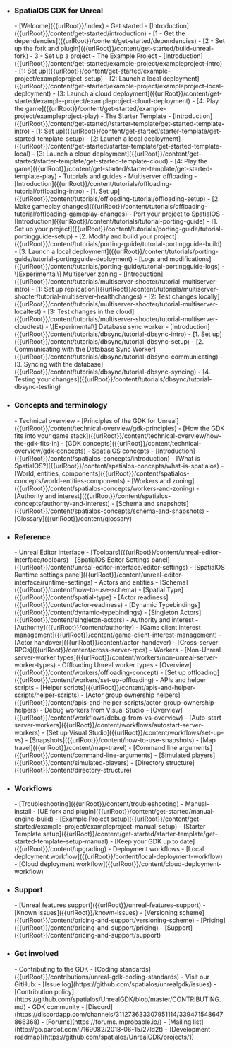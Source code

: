 - <h3>SpatialOS GDK for Unreal</h3>
    - [Welcome]({{urlRoot}}/index)
    - Get started
        - [Introduction]({{urlRoot}}/content/get-started/introduction)
        - [1 - Get the dependencies]({{urlRoot}}/content/get-started/dependencies)
        - [2 - Set up the fork and plugin]({{urlRoot}}/content/get-started/build-unreal-fork)
        - 3 - Set up a project
            - The Example Project
                - [Introduction]({{urlRoot}}/content/get-started/example-project/exampleproject-intro)
                - [1: Set up]({{urlRoot}}/content/get-started/example-project/exampleproject-setup)
                - [2: Launch a local deployment]({{urlRoot}}/content/get-started/example-project/exampleproject-local-deployment)
                - [3: Launch a cloud deployment]({{urlRoot}}/content/get-started/example-project/exampleproject-cloud-deployment)
                - [4: Play the game]({{urlRoot}}/content/get-started/example-project/exampleproject-play)
            - The Starter Template
                - [Introduction]({{urlRoot}}/content/get-started/\starter-template/get-started-template-intro)
                - [1: Set up]({{urlRoot}}/content/get-started/starter-template/get-started-template-setup)
                - [2: Launch a local deployment]({{urlRoot}}/content/get-started/starter-template/get-started-template-local)
                - [3: Launch a cloud deployment]({{urlRoot}}/content/get-started/starter-template/get-started-template-cloud)
                - [4: Play the game]({{urlRoot}}/content/get-started/starter-template/get-started-template-play) 
    - Tutorials and guides
        - Multiserver offloading
            - [Introduction]({{urlRoot}}/content/tutorials/offloading-tutorial/offloading-intro)
            - [1. Set up]({{urlRoot}}/content/tutorials/offloading-tutorial/offloading-setup)
            - [2. Make gameplay changes]({{urlRoot}}/content/tutorials/offloading-tutorial/offloading-gameplay-changes)
        - Port your project to SpatialOS
            - [Introduction]({{urlRoot}}/content/tutorials/tutorial-porting-guide)
            - [1. Set up your project]({{urlRoot}}/content/tutorials/porting-guide/tutorial-portingguide-setup)
            - [2. Modify and build your project]({{urlRoot}}/content/tutorials/porting-guide/tutorial-portingguide-build)
            - [3. Launch a local deployment]({{urlRoot}}/content/tutorials/porting-guide/tutorial-portingguide-deployment)
            - [Logs and modifications]({{urlRoot}}/content/tutorials/porting-guide/tutorial-portingguide-logs)
        - \[Experimental\] Multiserver zoning
            - [Introduction]({{urlRoot}}/content/tutorials/multiserver-shooter/tutorial-multiserver-intro)
            - [1: Set up replication]({{urlRoot}}/content/tutorials/multiserver-shooter/tutorial-multiserver-healthchanges)
            - [2: Test changes locally]({{urlRoot}}/content/tutorials/multiserver-shooter/tutorial-multiserver-localtest)
            - [3: Test changes in the cloud]({{urlRoot}}/content/tutorials/multiserver-shooter/tutorial-multiserver-cloudtest)
        -  \[Experimental\] Database sync worker
            - [Introduction]({{urlRoot}}/content/tutorials/dbsync/tutorial-dbsync-intro)
            - [1. Set up]({{urlRoot}}/content/tutorials/dbsync/tutorial-dbsync-setup)
            - [2. Communicating with the Database Sync Worker]({{urlRoot}}/content/tutorials/dbsync/tutorial-dbsync-communicating)
            - [3. Syncing with the database]({{urlRoot}}/content/tutorials/dbsync/tutorial-dbsync-syncing)
            - [4. Testing your changes]({{urlRoot}}/content/tutorials/dbsync/tutorial-dbsync-testing)
- <h3>Concepts and terminology</h3>
    - Technical overview
        - [Principles of the GDK for Unreal]({{urlRoot}}/content/technical-overview/gdk-principles)
        - [How the GDK fits into your game stack]({{urlRoot}}/content/technical-overview/how-the-gdk-fits-in)
        - [GDK concepts]({{urlRoot}}/content/technical-overview/gdk-concepts)
    - SpatialOS concepts
        - [Introduction]({{urlRoot}}/content/spatialos-concepts/introduction)
        - [What is SpatialOS?]({{urlRoot}}/content/spatialos-concepts/what-is-spatialos)
        - [World, entities, components]({{urlRoot}}/content/spatialos-concepts/world-entities-components)
        - [Workers and zoning]({{urlRoot}}/content/spatialos-concepts/workers-and-zoning)
        - [Authority and interest]({{urlRoot}}/content/spatialos-concepts/authority-and-interest)
        - [Schema and snapshots]({{urlRoot}}/content/spatialos-concepts/schema-and-snapshots)
    - [Glossary]({{urlRoot}}/content/glossary)
- <h3>Reference</h3>
    - Unreal Editor interface
        - [Toolbars]({{urlRoot}}/content/unreal-editor-interface/toolbars)
        - [SpatialOS Editor Settings panel]({{urlRoot}}/content/unreal-editor-interface/editor-settings)
        - [SpatialOS Runtime settings panel]({{urlRoot}}/content/unreal-editor-interface/runtime-settings)
    - Actors and entities
        - [Schema]({{urlRoot}}/content/how-to-use-schema)
        - [Spatial Type]({{urlRoot}}/content/spatial-type)
        - [Actor readiness]({{urlRoot}}/content/actor-readiness)
        - [Dynamic Typebindings]({{urlRoot}}/content/dynamic-typebindings)
        - [Singleton Actors]({{urlRoot}}/content/singleton-actors)
    - Authority and interest
        - [Authority]({{urlRoot}}/content/authority)
        - [Game client interest management]({{urlRoot}}/content/game-client-interest-management)
        - [Actor handover]({{urlRoot}}/content/actor-handover)
        - [Cross-server RPCs]({{urlRoot}}/content/cross-server-rpcs)
    - Workers
        - [Non-Unreal server-worker types]({{urlRoot}}/content/workers/non-unreal-server-worker-types)
        - Offloading Unreal worker types
            - [Overview]({{urlRoot}}/content/workers/offloading-concept)
            - [Set up offloading]({{urlRoot}}/content/workers/set-up-offloading)
    - APIs and helper scripts
        - [Helper scripts]({{urlRoot}}/content/apis-and-helper-scripts/helper-scripts)
        - [Actor group ownership helpers]({{urlRoot}}/content/apis-and-helper-scripts/actor-group-ownership-helpers)
    - Debug workers from Visual Studio
        - [Overview]({{urlRoot}}/content/workflows/debug-from-vs-overview)
        - [Auto-start server-workers]({{urlRoot}}/content/workflows/autostart-server-workers)
        - [Set up Visual Studio]({{urlRoot}}/content/workflows/set-up-vs) 
    - [Snapshots]({{urlRoot}}/content/how-to-use-snapshots)
    - [Map travel]({{urlRoot}}/content/map-travel)
    - [Command line arguments]({{urlRoot}}/content/command-line-arguments)
    - [Simulated players]({{urlRoot}}/content/simulated-players)
    - [Directory structure]({{urlRoot}}/content/directory-structure)
- <h3>Workflows</h3>
    - [Troubleshooting]({{urlRoot}}/content/troubleshooting)
    - Manual-install
        - [UE fork and plugin]({{urlRoot}}/content/get-started/manual-engine-build)
        - [Example Project setup]({{urlRoot}}/content/get-started/example-project/exampleproject-manual-setup)
        - [Starter Template setup]({{urlRoot}}/content/get-started/starter-template/get-started-template-setup-manual)
    - [Keep your GDK up to date]({{urlRoot}}/content/upgrading)
    - Deployment workflows
        - [Local deployment workflow]({{urlRoot}}/content/local-deployment-workflow)
        - [Cloud deployment workflow]({{urlRoot}}/content/cloud-deployment-workflow)
- <h3>Support</h3>
    - [Unreal features support]({{urlRoot}}/unreal-features-support)
    - [Known issues]({{urlRoot}}/known-issues)
    - [Versioning scheme]({{urlRoot}}/content/pricing-and-support/versioning-scheme)
    - [Pricing]({{urlRoot}}/content/pricing-and-support/pricing)
    - [Support]({{urlRoot}}/content/pricing-and-support/support)
- <h3>Get involved</h3>
    - Contributing to the GDK
        - [Coding standards]({{urlRoot}}/contributions/unreal-gdk-coding-standards)
        - Visit our GitHub:
            - [Issue log](https://github.com/spatialos/unrealgdk/issues)
            - [Contribution policy](https://github.com/spatialos/UnrealGDK/blob/master/CONTRIBUTING.md)
    - GDK community  
        - [Discord](https://discordapp.com/channels/311273633307951114/339471548647866368)
        - [Forums](https://forums.improbable.io/)
        - [Mailing list](http://go.pardot.com/l/169082/2018-06-15/27ld2t)
    - [Development roadmap](https://github.com/spatialos/UnrealGDK/projects/1)
